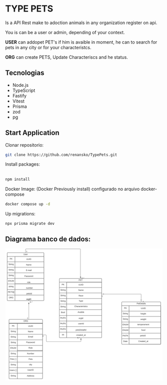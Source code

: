 # TYPE PETS

Is a API Rest make to adoction animals in any organization register on api.

You is can be a user or admin, depending of your context.

**USER** can addopet PET's if him is avaible in moment, he can to search for pets in any city or for your characteristcs.

**ORG** can create PETS, Update Characteriscs and he status.

## Tecnologias

- Node.js
- TypeScript
- Fastify
- Vitest
- Prisma
- zod
- pg

## Start Application

Clonar repositorio:

```bash
git clone https://github.com/renansko/TypePets.git
```

Install packages:

```bash

npm install
```

Docker Image: (Docker Previously install) configurado no arquivo docker-compose

```bash
docker compose up -d
```

Up migrations:

```bash
npx prisma migrate dev
```

## Diagrama banco de dados:


![Diagrama](src\img\Pets.svg)